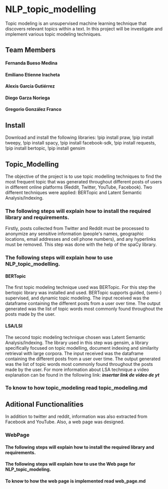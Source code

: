 # NLP_topic_modelling

Topic modeling is an unsupervised machine learning technique that discovers relevant topics within a text. In this project will be investigate and implement various topic modeling techniques.

## Team Members
#### Fernanda Bueso Medina
#### Emiliano Etienne Iracheta
#### Alexis García Gutiérrez
#### Diego Garza Noriega
#### Gregorio González Franco

## Install
Download and install the following libraries:
!pip install praw,
!pip install tweepy,
!pip install spacy,
!pip install facebook-sdk,
!pip install requests,
!pip install bertopic,
!pip install gensim

## Topic_Modelling
The objective of the project is to use topic modelling techniques to find the most frequent topic that was generated throughout different posts of users in different online platforms (Reddit, Twitter, YouTube, Facebook). Two different techniques were applied: BERTopic and Latent Semantic Analysis/Indexing.

### The following steps will explain how to install the required library and requirements.
Firstly, posts collected from Twitter and Reddit must be processed to anonymize any sensitive information (people's names, geographic locations, email addresses and cell phone numbers), and any hyperlinks must be removed. This step was done with the help of the spaCy library.

### The following steps will explain how to use  NLP_topic_modelling.

#### BERTopic
The first topic modeling technique used was BERTopic. For this step the bertopic library was installed and used. BERTopic supports guided, (semi-) supervised, and dynamic topic modeling. The input received was the dataframe containing the different posts from a user over time. The output generated was the list of topic words most commonly found throughout the posts made by the user.

#### LSA/LSI
The second topic modeling technique chosen was Latent Semantic Analysis/Indexing. The library used in this step was gensim, a library specifically focused on topic modelling, document indexing and similarity retrieval with large corpora. The input received was the dataframe containing the different posts from a user over time. The output generated was the list of topic words most commonly found throughout the posts made by the user.
For more information about LSA technique a video explanation can be found in the following link: ***insertar link de video de yt***

### To know to how topic_modeling read topic_modeling.md

## Aditional Functionalities
In addition to twitter and reddit, information was also extracted from Facebook and YouTube. Also, a web page was designed.

### WebPage

#### The following steps will explain how to install the required library and requirements.

#### The following steps will explain how to use the Web page for  NLP_topic_modeling.

#### To know to how the web page is implemented read web_page.md
